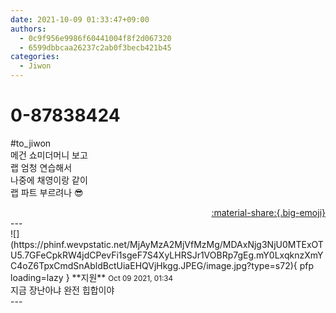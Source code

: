```yaml
---
date: 2021-10-09 01:33:47+09:00
authors:
  - 0c9f956e9986f60441004f8f2d067320
  - 6599dbbcaa26237c2ab0f3becb421b45
categories:
  - Jiwon
---
```


# 0-87838424

<div class="post-container" markdown="1">
<div class="content-container md-sidebar__scrollwrap" markdown="1">

\#to_jiwon<br>메건 쇼미더머니 보고 <br>랩 엄청 연습해서<br>나중에 채영이랑 같이<br>랩 파트 부르려나 😎

</div>
</div>

<div style="text-align: right;" markdown="1">
<a href="https://weverse.io/fromis9/fanpost/0-87838424" style="text-align: right;">:material-share:{.big-emoji}</a>
</div>
---

<div class="comments-container md-sidebar__scrollwrap" markdown="1">
<div class="comment" markdown="1">
<div class='id-container' markdown="1">
![](https://phinf.wevpstatic.net/MjAyMzA2MjVfMzMg/MDAxNjg3NjU0MTExOTU5.7GFeCpkRW4jdCPevFi1sgeF7S4XyLHRSJr1VOBRp7gEg.mY0LxqknzXmYC4oZ6TpxCmdSnAbldBctUiaEHQVjHkgg.JPEG/image.jpg?type=s72){ pfp loading=lazy }
**<span class="artist">지원</span>** <small>Oct 09 2021, 01:34</small><br>
</div>
<div class='comment-body' markdown="1">
지금 장난아냐 완전 힙합이야
</div>
</div>
</div>
---
